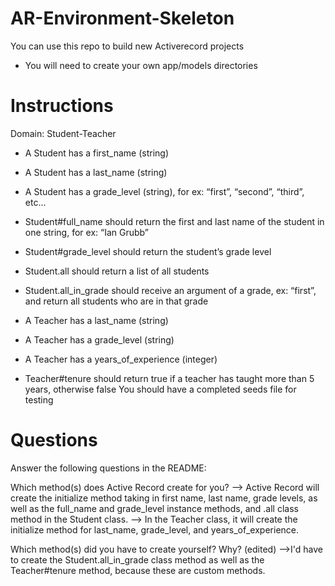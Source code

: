 # AR-Environment-Skeleton

You can use this repo to build new Activerecord projects

* You will need to create your own app/models directories

# Instructions
Domain: Student-Teacher
- A Student has a first_name (string)
- A Student has a last_name (string)
- A Student has a grade_level (string), for ex: “first”, “second”, “third”, etc...
- Student#full_name should return the first and last name of the student in one string, for ex: “Ian Grubb”
- Student#grade_level should return the student’s grade level
- Student.all should return a list of all students
- Student.all_in_grade should receive an argument of a grade, ex: “first”, and return all students who are in that grade


- A Teacher has a last_name (string)
- A Teacher has a grade_level (string)
- A Teacher has a years_of_experience (integer)
- Teacher#tenure should return true if a teacher has taught more than 5 years, otherwise false
You should have a completed seeds file for testing

# Questions
Answer the following questions in the README:

Which method(s) does Active Record create for you?
    --> Active Record will create the initialize method taking in first name, last name, grade levels, as well as the full_name and grade_level instance methods, and .all class method in the Student class.
    --> In the Teacher class, it will create the initialize method for last_name, grade_level, and years_of_experience.

Which method(s) did you have to create yourself? Why? (edited) 
    -->I'd have to create the Student.all_in_grade class method as well as the Teacher#tenure method, because these are custom methods.